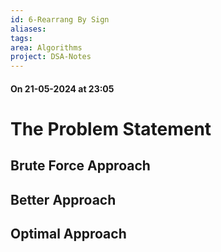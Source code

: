 ```yaml
---
id: 6-Rearrang By Sign
aliases: 
tags: 
area: Algorithms
project: DSA-Notes
---
```

#### On 21-05-2024 at 23:05

# The Problem Statement
## Brute Force Approach
## Better Approach
## Optimal Approach